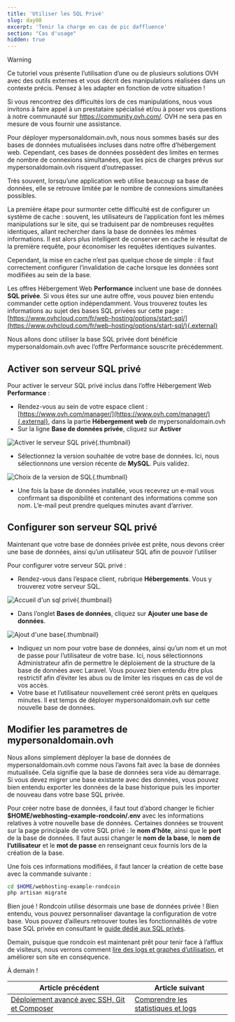 ```yaml
---
title: 'Utiliser les SQL Privé'
slug: day08
excerpt: 'Tenir la charge en cas de pic daffluence'
section: "Cas d'usage"
hidden: true
---
```


> [!warning]
>
> Ce tutoriel vous présente l’utilisation d’une ou de plusieurs solutions OVH avec des outils externes et vous décrit des manipulations réalisées dans un contexte précis. Pensez à les adapter en fonction de votre situation !
>
> Si vous rencontrez des difficultés lors de ces manipulations, nous vous invitons à faire appel à un prestataire spécialisé et/ou à poser vos questions à notre communauté sur <https://community.ovh.com/>. OVH ne sera pas en mesure de vous fournir une assistance.
>

Pour déployer mypersonaldomain.ovh, nous nous sommes basés sur des bases de données mutualisées incluses dans notre offre d’hébergement web. Cependant, ces bases de données possèdent des limites en termes de nombre de connexions simultanées, que les pics de charges prévus sur mypersonaldomain.ovh risquent d’outrepasser.


 Très souvent, lorsqu’une application web utilise beaucoup sa base de données, elle se retrouve limitée par le nombre de connexions simultanées possibles.

La première étape pour surmonter cette difficulté est de configurer un système de cache : souvent, les utilisateurs de l’application font les mêmes manipulations sur le site, qui se traduisent par de nombreuses requêtes identiques, allant rechercher dans la base de données les mêmes informations. Il est alors plus intelligent de conserver en cache le résultat de la première requête, pour économiser les requêtes identiques suivantes.

Cependant, la mise en cache n’est pas quelque chose de simple : il faut correctement configurer l’invalidation de cache lorsque les données sont modifiées au sein de la base.

Les offres Hébergement Web **Performance** incluent une base de données **SQL privée**. Si vous êtes sur une autre offre, vous pouvez bien entendu commander cette option indépendamment. Vous trouverez toutes les informations au sujet des bases SQL privées sur cette page : [https://www.ovhcloud.com/fr/web-hosting/options/start-sql/](https://www.ovhcloud.com/fr/web-hosting/options/start-sql/){.external}

Nous allons donc utiliser la base SQL privée dont bénéficie mypersonaldomain.ovh avec l’offre Performance souscrite précédemment.


## Activer son serveur SQL privé
Pour activer le serveur SQL privé inclus dans l’offre Hébergement Web **Performance** :

- Rendez-vous au sein de votre espace client : [https://www.ovh.com/manager/](https://www.ovh.com/manager/){.external}, dans la partie **Hébergement web** de mypersonaldomain.ovh
- Sur la ligne **Base de données privée**, cliquez sur **Activer**


![Activer le serveur SQL privé](images/activation.png){.thumbnail}

- Sélectionnez la version souhaitée de votre base de données. Ici, nous sélectionnons une version récente de **MySQL**. Puis validez.


![Choix de la version de SQL](images/version.png){.thumbnail}

- Une fois la base de données installée, vous recevrez un e-mail vous confirmant sa disponibilité et contenant des informations comme son nom. L’e-mail peut prendre quelques minutes avant d’arriver.


## Configurer son serveur SQL privé
Maintenant que votre base de données privée est prête, nous devons créer une base de données, ainsi qu’un utilisateur SQL afin de pouvoir l’utiliser

Pour configurer votre serveur SQL privé :

- Rendez-vous dans l’espace client, rubrique **Hébergements**. Vous y trouverez votre serveur SQL.


![Accueil d'un sql privé](images/sqlprive.png){.thumbnail}

- Dans l’onglet **Bases de données**, cliquez sur **Ajouter une base de données**.


![Ajout d'une base](images/ajout_db.png){.thumbnail}

- Indiquez un nom pour votre base de données, ainsi qu’un nom et un mot de passe pour l’utilisateur de votre base. Ici, nous sélectionnons Administrateur afin de permettre le déploiement de la structure de la base de données avec Laravel. Vous pouvez bien entendu être plus restrictif afin d’éviter les abus ou de limiter les risques en cas de vol de vos accès.
- Votre base et l’utilisateur nouvellement créé seront prêts en quelques minutes. Il est temps de déployer mypersonaldomain.ovh sur cette nouvelle base de données.


## Modifier les parametres de mypersonaldomain.ovh
Nous allons simplement déployer la base de données de mypersonaldomain.ovh comme nous l’avons fait avec la base de données mutualisée. Cela signifie que la base de données sera vide au démarrage. Si vous devez migrer une base existante avec des données, vous pouvez bien entendu exporter les données de la base historique puis les importer de nouveau dans votre base SQL privée.

Pour créer notre base de données, il faut tout d’abord changer le fichier **$HOME/webhosting-example-rondcoin/.env** avec les informations relatives à votre nouvelle base de données. Certaines données se trouvent sur la page principale de votre SQL privé : le **nom d’hôte**, ainsi que le **port** de la base de données. Il faut aussi changer le **nom de la base**, le **nom de l’utilisateur** et le **mot de passe** en renseignant ceux fournis lors de la création de la base.

Une fois ces informations modifiées, il faut lancer la création de cette base avec la commande suivante :


```bash
cd $HOME/webhosting-example-rondcoin
php artisan migrate
```

Bien joué ! Rondcoin utilise désormais une base de données privée ! Bien entendu, vous pouvez personnaliser davantage la configuration de votre base. Vous pouvez d’ailleurs retrouver toutes les fonctionnalités de votre base SQL privée en consultant le [guide dédié aux SQL privés](https://docs.ovh.com/fr/hosting/tout-sur-le-sql-prive/).

Demain, puisque que rondcoin est maintenant prêt pour tenir face à l’afflux de visiteurs, nous verrons comment [lire des logs et graphes d’utilisation](https://docs.ovh.com/fr/hosting/24-days/day09/), et améliorer son site en conséquence.

À demain !

| Article précédent | Article suivant |
|---|---|
| [Déploiement avancé avec SSH, Git et Composer](https://docs.ovh.com/fr/hosting/24-days/day07/) | [Comprendre les statistiques et logs](https://docs.ovh.com/fr/hosting/24-days/day09/) |
